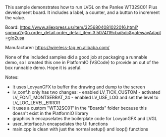 This sample demonstrates how to run LVGL on the
Panlee WT32SC01 Plus development board. It includes a label, a counter, and
a button to increment the value.

Board:
https://www.aliexpress.us/item/3256804081022016.html?spm=a2g0o.order_detail.order_detail_item.3.5074f19cbai5dc&gatewayAdapt=glo2usa


Manufacturer:
https://wireless-tag.en.alibaba.com/

None of the included samples did a good job at packaging a runnable
demo, so I created this one in PlatformIO (VSCode) to provide
an out of the box runnable demo. Hope it is useful.

Notes:
- It uses LovyanGFX to buffer the drawing and dump to the screen
- lv_conf.h only has two changes: 
        - enabled LV_TICK_CUSTOM 
        - activated LV_FONT_MONTSERRAT_24
        - enabled LV_USE_LOG and set the level to LV_LOG_LEVEL_ERROR
- it uses a custom "WT32SC01" in the "Boards" folder because this doesn't exist in the PlatformIO library
- graphics.h encapselates the boilerplate code for LovyanGFX and LVGL
- user_interface.h encapselates the UI functions
- main.cpp is clean with just the normal setup() and loop() functions
